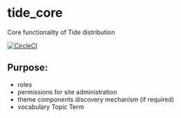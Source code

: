 # tide_core
Core functionality of Tide distribution

[![CircleCI](https://circleci.com/gh/dpc-sdp/tide_core.svg?style=shield&circle-token=2d051b5aeceb6d0e8ddccf0d1b84b9027b36cafa)](https://circleci.com/gh/dpc-sdp/tide_core)

## Purpose:
- roles
- permissions for site administration
- theme components discovery mechanism (if required)
- vocabulary Topic Term
